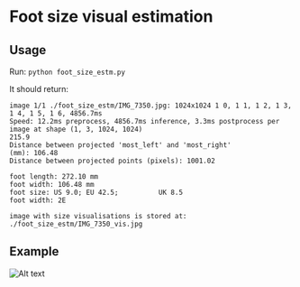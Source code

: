 # Foot size visual estimation

## Usage

Run: ```python foot_size_estm.py```

It should return:

```
image 1/1 ./foot_size_estm/IMG_7350.jpg: 1024x1024 1 0, 1 1, 1 2, 1 3, 1 4, 1 5, 1 6, 4856.7ms
Speed: 12.2ms preprocess, 4856.7ms inference, 3.3ms postprocess per image at shape (1, 3, 1024, 1024)
215.9
Distance between projected 'most_left' and 'most_right'           (mm): 106.48
Distance between projected points (pixels): 1001.02

foot length: 272.10 mm
foot width: 106.48 mm
foot size: US 9.0; EU 42.5;          UK 8.5
foot width: 2E

image with size visualisations is stored at:          ./foot_size_estm/IMG_7350_vis.jpg
```

## Example

![Alt text](foot_size_estm/IMG_7350.jpg)